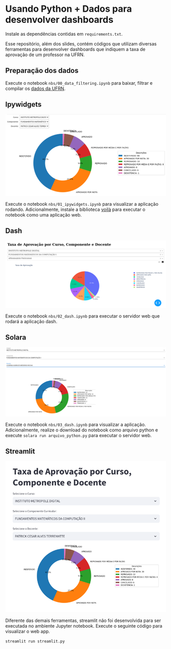 # Usando Python + Dados para desenvolver dashboards

Instale as dependências contidas em `requirements.txt`.

Esse repositório, além dos slides, contém códigos que utilizam 
diversas ferramentas para desenvolver dashboards que indiquem 
a taxa de aprovação de um professor na UFRN.

## Preparação dos dados

Execute o notebook `nbs/00_data_filtering.ipynb` para baixar, filtrar e 
compilar os [dados da UFRN](https://dados.ufrn.br/).

## Ipywidgets

![](images/ipywidgets.png)

Execute o notebook `nbs/01_ipywidgets.ipynb` para visualizar a aplicação 
rodando. Adicionalmente, instale a biblioteca [voilà](https://github.com/voila-dashboards/voila) 
para executar o notebook como uma aplicação web.

## Dash

![](images/dash.png)

Execute o notebook `nbs/02_dash.ipynb` para executar o servidor web que 
rodará a aplicação dash.

## Solara

![](images/solara.png)

Execute o notebook `nbs/03_dash.ipynb` para visualizar a aplicação. 
Adicionalmente, realize o download do notebook como arquivo python e 
execute `solara run arquivo_python.py` para executar o servidor web.

## Streamlit

![](images/streamlit.png)

Diferente das demais ferramentas, streamlit não foi desenvolvida 
para ser executada no ambiente Jupyter notebook. Execute o seguinte 
código para visualizar o web app.

```
streamlit run streamlit.py
```

